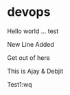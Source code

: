 # devops

Hello world ... test


New Line Added




Get out of here

This is Ajay & Debjit

Test1:wq

